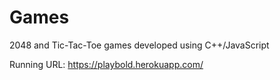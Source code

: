 # Games
2048 and Tic-Tac-Toe games developed using C++/JavaScript

Running URL: https://playbold.herokuapp.com/